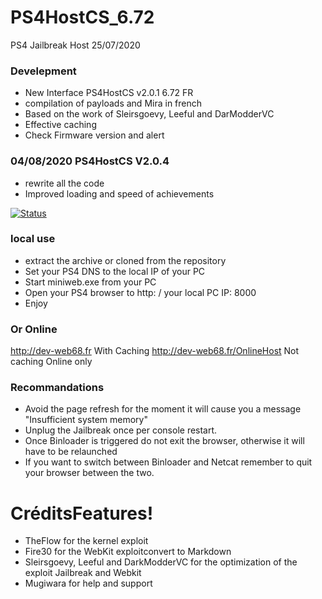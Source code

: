 # PS4HostCS_6.72
PS4 Jailbreak Host 25/07/2020

### Develepment
  - New Interface PS4HostCS v2.0.1 6.72 FR
  - compilation of payloads and Mira in french
  - Based on the work of Sleirsgoevy, Leeful and DarModderVC
  - Effective caching
  - Check Firmware version and alert

  ### 04/08/2020 PS4HostCS V2.0.4
  - rewrite all the code
  - Improved loading and speed of achievements

[![Status](https://travis-ci.org/joemccann/dillinger.svg?branch=master)](https://travis-ci.org/joemccann/dillinger)

### local use 
  - extract the archive or cloned from the repository
  - Set your PS4 DNS to the local IP of your PC
  - Start miniweb.exe from your PC
  - Open your PS4 browser to http: / your local PC IP: 8000
  - Enjoy
  ### Or Online
  http://dev-web68.fr With Caching
  http://dev-web68.fr/OnlineHost Not caching Online only

### Recommandations
- Avoid the page refresh for the moment it will cause you a message "Insufficient system memory"
- Unplug the Jailbreak once per console restart.
- Once Binloader is triggered do not exit the browser, otherwise it will have to be relaunched
- If you want to switch between Binloader and Netcat remember to quit your browser between the two.

# CréditsFeatures!
  - TheFlow for the kernel exploit
  - Fire30 for the WebKit exploitconvert to Markdown
  - Sleirsgoevy, Leeful and DarkModderVC for the optimization of the exploit Jailbreak and Webkit
  - Mugiwara for help and support